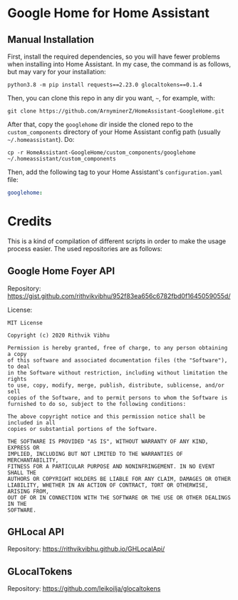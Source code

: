# Google Home for Home Assistant

## Manual Installation

First, install the required dependencies, so you will have fewer problems when installing into Home Assistant. In my
case, the command is as follows, but may vary for your installation:

```shell
python3.8 -m pip install requests==2.23.0 glocaltokens==0.1.4
```

Then, you can clone this repo in any dir you want, `~`, for example, with:

```shell
git clone https://github.com/ArnyminerZ/HomeAssistant-GoogleHome.git
```

After that, copy the `googlehome` dir inside the cloned repo to the `custom_components`
directory of your Home Assistant config path (usually `~/.homeassistant`). Do:

```shell
cp -r HomeAssistant-GoogleHome/custom_components/googlehome ~/.homeassistant/custom_components
```

Then, add the following tag to your Home Assistant's `configuration.yaml` file:

```yaml
googlehome:
```

# Credits

This is a kind of compilation of different scripts in order to make the usage process easier. The used repositories are
as follows:

## Google Home Foyer API

Repository: https://gist.github.com/rithvikvibhu/952f83ea656c6782fbd0f1645059055d/

License:

```
MIT License

Copyright (c) 2020 Rithvik Vibhu

Permission is hereby granted, free of charge, to any person obtaining a copy
of this software and associated documentation files (the "Software"), to deal
in the Software without restriction, including without limitation the rights
to use, copy, modify, merge, publish, distribute, sublicense, and/or sell
copies of the Software, and to permit persons to whom the Software is
furnished to do so, subject to the following conditions:

The above copyright notice and this permission notice shall be included in all
copies or substantial portions of the Software.

THE SOFTWARE IS PROVIDED "AS IS", WITHOUT WARRANTY OF ANY KIND, EXPRESS OR
IMPLIED, INCLUDING BUT NOT LIMITED TO THE WARRANTIES OF MERCHANTABILITY,
FITNESS FOR A PARTICULAR PURPOSE AND NONINFRINGEMENT. IN NO EVENT SHALL THE
AUTHORS OR COPYRIGHT HOLDERS BE LIABLE FOR ANY CLAIM, DAMAGES OR OTHER
LIABILITY, WHETHER IN AN ACTION OF CONTRACT, TORT OR OTHERWISE, ARISING FROM,
OUT OF OR IN CONNECTION WITH THE SOFTWARE OR THE USE OR OTHER DEALINGS IN THE
SOFTWARE.
```

## GHLocal API

Repository: https://rithvikvibhu.github.io/GHLocalApi/

## GLocalTokens

Repository: https://github.com/leikoilja/glocaltokens